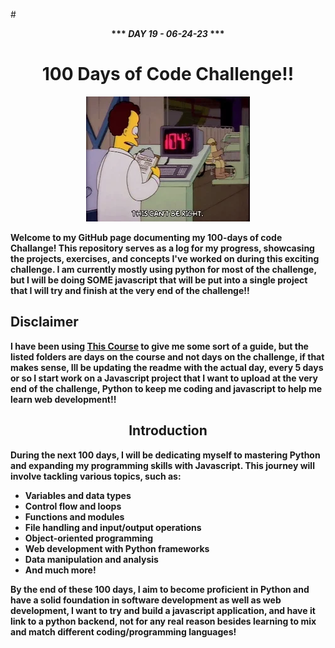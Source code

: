 #<center><b>*** ***DAY 19 - 06-24-23*** ***<b> </center>

# <center>100 Days of Code Challenge!!</center>

<center><a href="https://media1.giphy.com/media/3orifgItRTtwv9W56o/200.webp?cid=ecf05e47tfei0592prj7esq43uatflvlhnswsp71ta0cytre&ep=v1_gifs_search&rid=200.webp&ct=g"><img src="200.webp" alt="Alt Text"></a></center>

Welcome to my GitHub page documenting my 100-days of code Challange! This repository serves as a log for my progress, showcasing the projects, exercises, and concepts I've worked on during this exciting challenge. I am currently mostly using python for most of the challenge, but I will be doing SOME javascript that will be put into a single project that I will try and finish at the very end of the challenge!!

## Disclaimer

I have been using [This Course](https://www.udemy.com/share/103IHM3@chw2g2r-zWk830Q8wLmu4PzHONQ9hDf99MhVhBYw_7zV-eBQwi34k2ZasJ7Q9vtIZA==/) to give me some sort of a guide, but the listed folders are days on the course and not days on the challenge, if that makes sense, Ill be updating the readme with the actual day, every 5 days or so I start work on a Javascript project that I want to upload at the very end of the challenge, Python to keep me coding and javascript to help me learn web development!!


## <center>Introduction</center>

During the next 100 days, I will be dedicating myself to mastering Python and expanding my programming skills with Javascript. This journey will involve tackling various topics, such as:

- Variables and data types
- Control flow and loops
- Functions and modules
- File handling and input/output operations
- Object-oriented programming
- Web development with Python frameworks
- Data manipulation and analysis
- And much more!

By the end of these 100 days, I aim to become proficient in Python and have a solid foundation in software development as well as web development, I want to try and build a javascript application, and have it link to a python backend, not for any real reason besides learning to mix and match different coding/programming languages!


